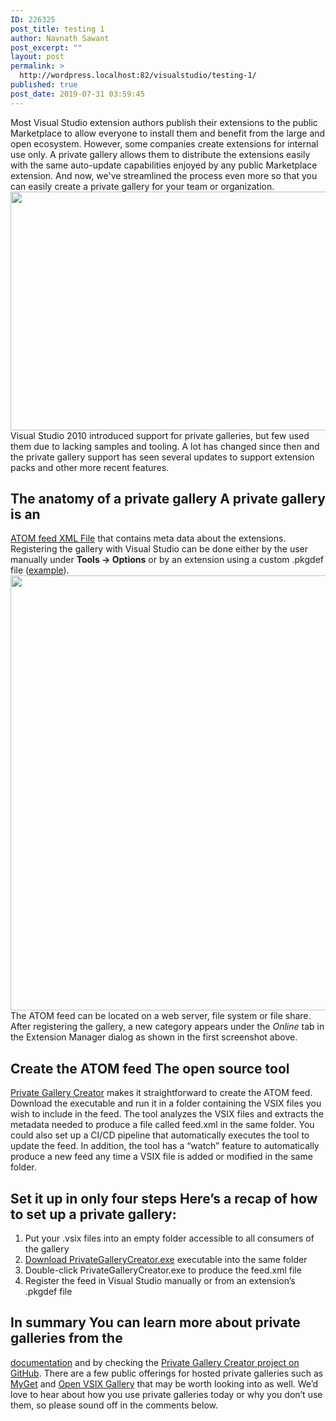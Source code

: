 ```yaml
---
ID: 226325
post_title: testing 1
author: Navnath Sawant
post_excerpt: ""
layout: post
permalink: >
  http://wordpress.localhost:82/visualstudio/testing-1/
published: true
post_date: 2019-07-31 03:59:45
---
```

Most Visual Studio extension authors publish their extensions to the public Marketplace to allow everyone to install them and benefit from the large and open ecosystem. However, some companies create extensions for internal use only. A private gallery allows them to distribute the extensions easily with the same auto-update capabilities enjoyed by any public Marketplace extension. And now, we've streamlined the process even more so that you can easily create a private gallery for your team or organization. <img class="alignnone size-full wp-image-225679" src="https://devblogs.microsoft.com/visualstudio/wp-content/uploads/sites/4/2019/06/private-gallery-online-tab.png" alt="" width="933" height="382"> Visual Studio 2010 introduced support for private galleries, but few used them due to lacking samples and tooling. A lot has changed since then and the private gallery support has seen several updates to support extension packs and other more recent features.
<h2>The anatomy of a private gallery A private gallery is an</h2>
<a href="https://docs.microsoft.com/visualstudio/extensibility/how-to-create-an-atom-feed-for-a-private-gallery">ATOM feed XML File</a> that contains meta data about the extensions. Registering the gallery with Visual Studio can be done either by the user manually under <strong>Tools -&gt; Options</strong> or by an extension using a custom .pkgdef file (<a href="https://github.com/madskristensen/VsixGalleryExtension/blob/master/src/feed.pkgdef">example</a>). <img class="alignnone size-full wp-image-225678" src="https://devblogs.microsoft.com/visualstudio/wp-content/uploads/sites/4/2019/06/extension-options.png" alt="" width="967" height="696"> The ATOM feed can be located on a web server, file system or file share. After registering the gallery, a new category appears under the <em>Online</em> tab in the Extension Manager dialog as shown in the first screenshot above.
<h2>Create the ATOM feed The open source tool</h2>
<a href="https://github.com/madskristensen/PrivateGalleryCreator">Private Gallery Creator</a> makes it straightforward to create the ATOM feed. Download the executable and run it in a folder containing the VSIX files you wish to include in the feed. The tool analyzes the VSIX files and extracts the metadata needed to produce a file called feed.xml in the same folder. You could also set up a CI/CD pipeline that automatically executes the tool to update the feed. In addition, the tool has a “watch” feature to automatically produce a new feed any time a VSIX file is added or modified in the same folder.
<h2>Set it up in only four steps Here’s a recap of how to set up a private gallery:</h2>
<ol>
 	<li>Put your .vsix files into an empty folder accessible to all consumers of the gallery</li>
 	<li><a href="https://github.com/madskristensen/PrivateGalleryCreator/releases">Download PrivateGalleryCreator.exe</a> executable into the same folder</li>
 	<li>Double-click PrivateGalleryCreator.exe to produce the feed.xml file</li>
 	<li>Register the feed in Visual Studio manually or from an extension’s .pkgdef file</li>
</ol>
<h2>In summary You can learn more about private galleries from the</h2>
<a href="https://docs.microsoft.com/visualstudio/extensibility/private-galleries">documentation</a> and by checking the <a href="https://github.com/madskristensen/PrivateGalleryCreator/releases">Private Gallery Creator project on GitHub</a>. There are a few public offerings for hosted private galleries such as <a href="https://www.myget.org/vsix">MyGet</a> and <a href="http://vsixgallery.com/">Open VSIX Gallery</a> that may be worth looking into as well. We’d love to hear about how you use private galleries today or why you don’t use them, so please sound off in the comments below.
